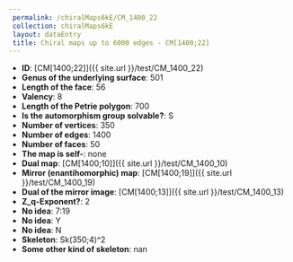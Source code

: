```yaml
--- 
 permalink: /chiralMaps6kE/CM_1400_22 
 collection: chiralMaps6kE
 layout: dataEntry
 title: Chiral maps up to 6000 edges - CM[1400;22]
---
```


- **ID**: [CM[1400;22]]({{ site.url }}/test/CM_1400_22)
- **Genus of the underlying surface**: 501
- **Length of the face**: 56
- **Valency**: 8
- **Length of the Petrie polygon**: 700
- **Is the automorphism group solvable?**: S
- **Number of vertices**: 350
- **Number of edges**: 1400
- **Number of faces**: 50
- **The map is self-**: none
- **Dual map**: [CM[1400;10]]({{ site.url }}/test/CM_1400_10)
- **Mirror (enantihomorphic) map**: [CM[1400;19]]({{ site.url }}/test/CM_1400_19)
- **Dual of the mirror image**: [CM[1400;13]]({{ site.url }}/test/CM_1400_13)
- **Z_q-Exponent?**: 2
- **No idea**:  7:19
- **No idea**: Y
- **No idea**: N
- **Skeleton**: Sk(350;4)^2
- **Some other kind of skeleton**: nan
